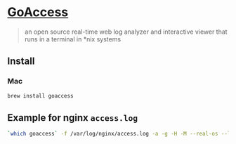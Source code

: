 # [GoAccess](http://goaccess.io/)
> an open source real-time web log analyzer and interactive viewer that runs in a terminal in *nix systems


## Install

### Mac
```sh
brew install goaccess
```

## Example for nginx `access.log`
```sh
`which goaccess` -f /var/log/nginx/access.log -a -g -H -M --real-os --log-format='%h %^[%d:%t %^] "%r" %s %b "%R" "%u"' --date-format="%d/%b/%Y" --time-format='%H:%M:%S' > report.html
```